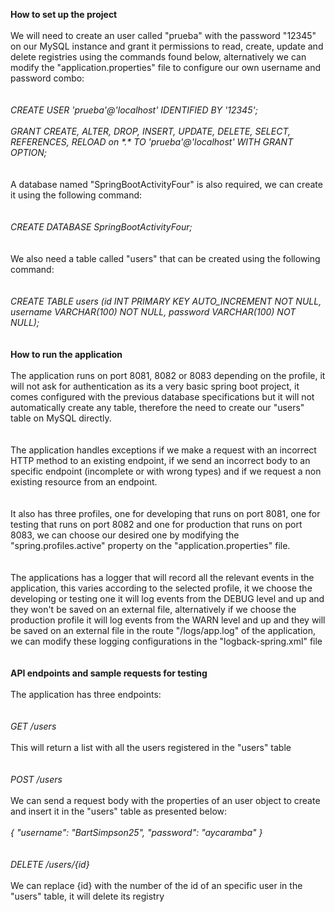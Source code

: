 **How to set up the project**
<br><br>
We will need to create an user called "prueba" with the password "12345" on our MySQL instance and grant it permissions to read, create, update and delete registries using the commands found below, alternatively we can modify the "application.properties" file to configure our own username and password combo:
<br><br><br>
*CREATE USER 'prueba'@'localhost' IDENTIFIED BY '12345';*
<br><br>
*GRANT CREATE, ALTER, DROP, INSERT, UPDATE, DELETE, SELECT, REFERENCES, RELOAD on \*.\* TO 'prueba'@'localhost' WITH GRANT OPTION;*
<br><br><br>
A database named "SpringBootActivityFour" is also required, we can create it using the following command:
<br><br><br>
*CREATE DATABASE SpringBootActivityFour;*
<br><br><br>
We also need a table called "users" that can be created using the following command:
<br><br><br>
*CREATE TABLE users*
*(id INT PRIMARY KEY AUTO_INCREMENT NOT NULL,*
*username VARCHAR(100) NOT NULL,*
*password VARCHAR(100) NOT NULL);*
<br><br><br>
**How to run the application**
<br><br>
The application runs on port 8081, 8082 or 8083 depending on the profile, it will not ask for authentication as its a very basic spring boot project, it comes configured with the previous database specifications but it will not automatically create any table, therefore the need to create our "users" table on MySQL directly.
<br><br><br>
The application handles exceptions if we make a request with an incorrect HTTP method to an existing endpoint, if we send an incorrect body to an specific endpoint (incomplete or with wrong types) and if we request a non existing resource from an endpoint.
<br><br><br>
It also has three profiles, one for developing that runs on port 8081, one for testing that runs on port 8082 and one for production that runs on port 8083, we can choose our desired one by modifying the "spring.profiles.active" property on the "application.properties" file.
<br><br><br>
The applications has a logger that will record all the relevant events in the application, this varies according to the selected profile, it we choose the developing or testing one it will log events from the DEBUG level and up and they won't be saved on an external file, alternatively if we choose the production profile it will log events from the WARN level and up and they will be saved on an external file in the route "/logs/app.log" of the application, we can modify these logging configurations in the "logback-spring.xml" file
<br><br><br>
**API endpoints and sample requests for testing**
<br><br>
The application has three endpoints:
<br><br><br>
*GET /users*
<br><br>
This will return a list with all the users registered in the "users" table
<br><br><br>
*POST /users*
<br><br>
We can send a request body with the properties of an user object to create and insert it in the "users" table as presented below:
<br><br>
*{*
*"username": "BartSimpson25",*
*"password": "aycaramba"*
*}*
<br><br><br>
*DELETE /users/{id}*
<br><br>
We can replace {id} with the number of the id of an specific user in the "users" table, it will delete its registry
